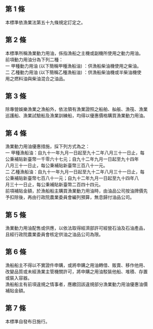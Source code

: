 第 1 條
-------
本標準依漁業法第五十九條規定訂定之。

第 2 條
-------
本標準所稱漁業動力用油，係指漁船之主機或副機所使用之動力用油。  
前項動力用油分為下列二種：  
一  甲種動力用油 (以下簡稱甲種漁船油) ：供漁船柴油機使用之柴油。  
二  乙種動力用油 (以下簡稱乙種漁船油) ：供漁船柴油機或半柴油機使  
    用之燃料油與柴油混合之油品。

第 3 條
-------
除專營娛樂漁業之漁船外，依法領有漁業證照之船舶、舢舨、漁筏、漁業  
巡護船、漁業試驗船及漁業訓練船，均得以優惠價格購買漁業動力用油。

第 4 條
-------
漁業動力用油優惠措施，採下列方式為之：  
一  甲種漁船油：自九十一年九月一日起至九十二年八月三十一日止，每  
    公秉補貼新臺幣一千零六十七元；自九十二年九月一日起至九十四年  
    八月三十一日止，每公秉補貼新臺幣三百八十一元。  
二  乙種漁船油：自九十一年九月一日起至九十二年八月三十一日止，每  
    公秉補貼新臺幣七百八十一元；自九十二年九月一日起至九十四年八  
    月三十一日止，每公秉補貼新臺幣二百四十四元。  
前項補貼金額，於漁船船主購買漁業動力用油時，由油品公司按油牌價先  
予扣除後，再由行政院農業委員會編列預算，無息歸付油品公司。

第 5 條
-------
漁業動力用油配售或供應，以依法取得經濟部許可經營石油及石油產品，  
且經行政院農業委員會核定供油之油品公司為限。

第 6 條
-------
漁船船主不得以不實證件申購，或將申購之用油轉借、販賣、移作他用、  
改變品質或未經漁業主管機關許可，將申購之用油駁裝他船、堆積、存置  
或裝入容器。  
漁船船主有前項違規之情事者，應繳回該違規部分漁業動力用油優惠油價  
補貼金額。

第 7 條
-------
本標準自發布日施行。

